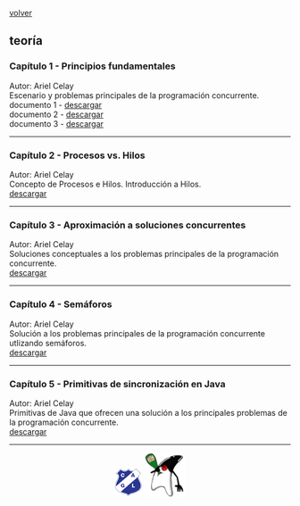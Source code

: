 [volver](index.md)<br/>
## teoría

### Capítulo 1 - Principios fundamentales
Autor: Ariel Celay<br/>
Escenario y problemas principales de la programación concurrente.<br/>
<a>documento 1 - </a><a href="teoria/Capitulo-1-PrincipiosFundamentales.pdf" target="_blank">descargar</a><br/>
<a>documento 2 - </a><a href="teoria/Capitulo-1-PrincipiosFundamentales-CondicionesDeBernstein.pdf" target="_blank">descargar</a><br/>
<a>documento 3 - </a><a href="teoria/Capitulo-1-PrincipiosFundamentales-GrafosPrecedencia-CobeginCoend.pdf" target="_blank">descargar</a><br/>

<hr/>

### Capítulo 2 - Procesos vs. Hilos
Autor: Ariel Celay<br/>
Concepto de Procesos e Hilos. Introducción a Hilos.<br/>
<a href="teoria/Capitulo-2-ProcesosVsHilos.pdf" target="_blank">descargar</a>

<hr/>

### Capítulo 3 - Aproximación a soluciones concurrentes
Autor: Ariel Celay<br/>
Soluciones conceptuales a los problemas principales de la programación concurrente.<br/>
<a href="teoria/Capitulo-3-AproximacionASolucionesConcurrentes.pdf" target="_blank">descargar</a>
<hr/>

### Capítulo 4 - Semáforos
Autor: Ariel Celay<br/>
Solución a los problemas principales de la programación concurrente utlizando semáforos.<br/>
<a href="teoria/Capitulo-4-Semaforos.pdf" target="_blank">descargar</a>
<hr/>

### Capítulo 5 - Primitivas de sincronización en Java
Autor: Ariel Celay<br/>
Primitivas de Java que ofrecen una solución a los principales problemas de la programación concurrente.<br/>
<a href="teoria/Capitulo-5-PrimitivasDeSincronizacionEnJava.pdf" target="_blank">descargar</a>
<hr/>

<center><img src="imagenes/logo-lamadrid-1.png" />&nbsp;<img src="imagenes/logo-java-duke-chico.png" /></center>
